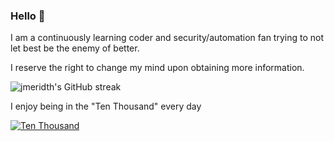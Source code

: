 ### Hello 👋

I am a continuously learning coder and security/automation fan trying to not let best be the enemy of better.

I reserve the right to change my mind upon obtaining more information.

![jmeridth's GitHub streak](https://github-readme-streak-stats.herokuapp.com/?user=jmeridth&theme=vision-friendly-dark&hide_border=true)<br/>

I enjoy being in the "Ten Thousand" every day

[![Ten Thousand](https://imgs.xkcd.com/comics/ten_thousand.png)](https://xkcd.com/1053/)
